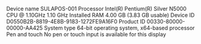 Device name	SULAPOS-001
Processor	Intel(R) Pentium(R) Silver N5000 CPU @ 1.10GHz   1.10 GHz
Installed RAM	4.00 GB (3.83 GB usable)
Device ID	D0550B2B-8819-4E8B-9183-1272FE9A16F0
Product ID	00330-80000-00000-AA425
System type	64-bit operating system, x64-based processor
Pen and touch	No pen or touch input is available for this display
